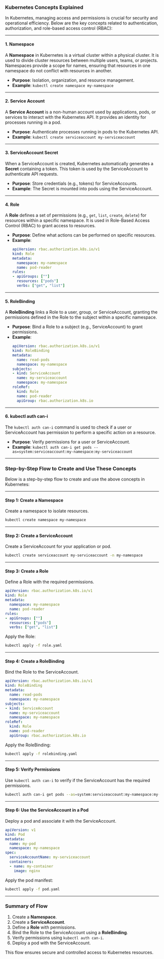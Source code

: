 ### Kubernetes Concepts Explained

In Kubernetes, managing access and permissions is crucial for security and operational efficiency. Below are the key concepts related to authentication, authorization, and role-based access control (RBAC):

---

#### 1. **Namespace**
A **Namespace** in Kubernetes is a virtual cluster within a physical cluster. It is used to divide cluster resources between multiple users, teams, or projects. Namespaces provide a scope for names, ensuring that resources in one namespace do not conflict with resources in another.

- **Purpose**: Isolation, organization, and resource management.
- **Example**: `kubectl create namespace my-namespace`

---

#### 2. **Service Account**
A **Service Account** is a non-human account used by applications, pods, or services to interact with the Kubernetes API. It provides an identity for processes running in a pod.

- **Purpose**: Authenticate processes running in pods to the Kubernetes API.
- **Example**: `kubectl create serviceaccount my-serviceaccount`

---

#### 3. **ServiceAccount Secret**
When a ServiceAccount is created, Kubernetes automatically generates a **Secret** containing a token. This token is used by the ServiceAccount to authenticate API requests.

- **Purpose**: Store credentials (e.g., tokens) for ServiceAccounts.
- **Example**: The Secret is mounted into pods using the ServiceAccount.

---

#### 4. **Role**
A **Role** defines a set of permissions (e.g., `get`, `list`, `create`, `delete`) for resources within a specific namespace. It is used in Role-Based Access Control (RBAC) to grant access to resources.

- **Purpose**: Define what actions can be performed on specific resources.
- **Example**:
  ```yaml
  apiVersion: rbac.authorization.k8s.io/v1
  kind: Role
  metadata:
    namespace: my-namespace
    name: pod-reader
  rules:
  - apiGroups: [""]
    resources: ["pods"]
    verbs: ["get", "list"]
  ```

---

#### 5. **RoleBinding**
A **RoleBinding** links a Role to a user, group, or ServiceAccount, granting the permissions defined in the Role to the subject within a specific namespace.

- **Purpose**: Bind a Role to a subject (e.g., ServiceAccount) to grant permissions.
- **Example**:
  ```yaml
  apiVersion: rbac.authorization.k8s.io/v1
  kind: RoleBinding
  metadata:
    name: read-pods
    namespace: my-namespace
  subjects:
  - kind: ServiceAccount
    name: my-serviceaccount
    namespace: my-namespace
  roleRef:
    kind: Role
    name: pod-reader
    apiGroup: rbac.authorization.k8s.io
  ```

---

#### 6. **kubectl auth can-i**
The `kubectl auth can-i` command is used to check if a user or ServiceAccount has permission to perform a specific action on a resource.

- **Purpose**: Verify permissions for a user or ServiceAccount.
- **Example**: `kubectl auth can-i get pods --as=system:serviceaccount:my-namespace:my-serviceaccount`

---

### Step-by-Step Flow to Create and Use These Concepts

Below is a step-by-step flow to create and use the above concepts in Kubernetes:

---

#### Step 1: Create a Namespace
Create a namespace to isolate resources.
```bash
kubectl create namespace my-namespace
```

---

#### Step 2: Create a ServiceAccount
Create a ServiceAccount for your application or pod.
```bash
kubectl create serviceaccount my-serviceaccount -n my-namespace
```

---

#### Step 3: Create a Role
Define a Role with the required permissions.
```yaml
apiVersion: rbac.authorization.k8s.io/v1
kind: Role
metadata:
  namespace: my-namespace
  name: pod-reader
rules:
- apiGroups: [""]
  resources: ["pods"]
  verbs: ["get", "list"]
```
Apply the Role:
```bash
kubectl apply -f role.yaml
```

---

#### Step 4: Create a RoleBinding
Bind the Role to the ServiceAccount.
```yaml
apiVersion: rbac.authorization.k8s.io/v1
kind: RoleBinding
metadata:
  name: read-pods
  namespace: my-namespace
subjects:
- kind: ServiceAccount
  name: my-serviceaccount
  namespace: my-namespace
roleRef:
  kind: Role
  name: pod-reader
  apiGroup: rbac.authorization.k8s.io
```
Apply the RoleBinding:
```bash
kubectl apply -f rolebinding.yaml
```

---

#### Step 5: Verify Permissions
Use `kubectl auth can-i` to verify if the ServiceAccount has the required permissions.
```bash
kubectl auth can-i get pods --as=system:serviceaccount:my-namespace:my-serviceaccount
```

---

#### Step 6: Use the ServiceAccount in a Pod
Deploy a pod and associate it with the ServiceAccount.
```yaml
apiVersion: v1
kind: Pod
metadata:
  name: my-pod
  namespace: my-namespace
spec:
  serviceAccountName: my-serviceaccount
  containers:
  - name: my-container
    image: nginx
```
Apply the pod manifest:
```bash
kubectl apply -f pod.yaml
```

---

### Summary of Flow
1. Create a **Namespace**.
2. Create a **ServiceAccount**.
3. Define a **Role** with permissions.
4. Bind the Role to the ServiceAccount using a **RoleBinding**.
5. Verify permissions using `kubectl auth can-i`.
6. Deploy a pod with the ServiceAccount.

This flow ensures secure and controlled access to Kubernetes resources.
